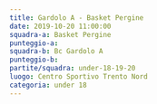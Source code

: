 ```yaml
---
title: Gardolo A - Basket Pergine
date: 2019-10-20 11:00:00
squadra-a: Basket Pergine
punteggio-a: 
squadra-b: Bc Gardolo A
punteggio-b: 
partite/squadra: under-18-19-20
luogo: Centro Sportivo Trento Nord
categoria: under 18
---
```

